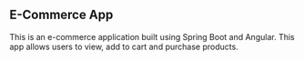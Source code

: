 ## E-Commerce App

This is an e-commerce application built using Spring Boot and Angular. This app allows users to view, add to cart and purchase products.
